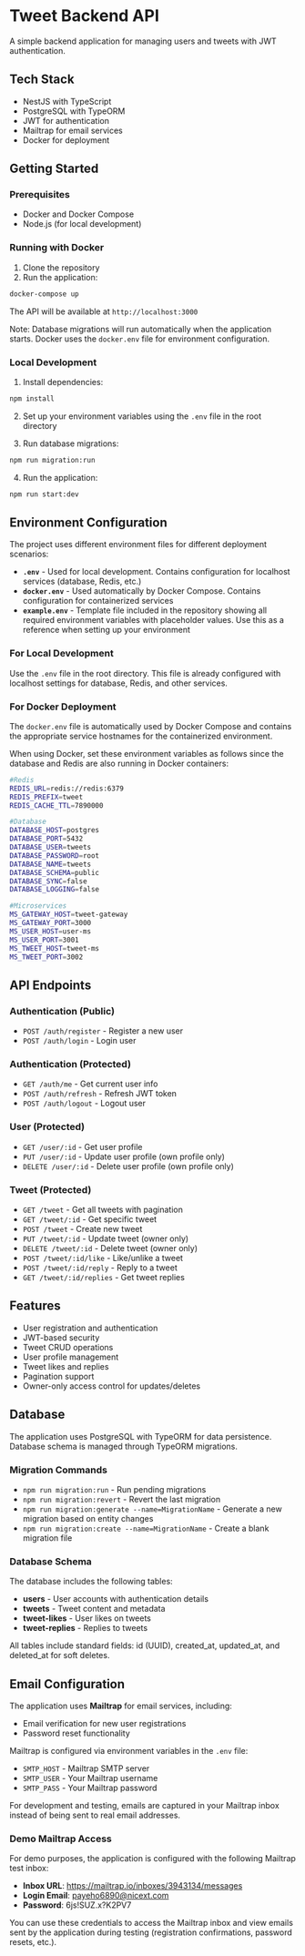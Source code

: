 # Tweet Backend API

A simple backend application for managing users and tweets with JWT authentication.

## Tech Stack

- NestJS with TypeScript
- PostgreSQL with TypeORM
- JWT for authentication
- Mailtrap for email services
- Docker for deployment

## Getting Started

### Prerequisites
- Docker and Docker Compose
- Node.js (for local development)

### Running with Docker

1. Clone the repository
2. Run the application:
```bash
docker-compose up
```

The API will be available at `http://localhost:3000`

Note: Database migrations will run automatically when the application starts. Docker uses the `docker.env` file for environment configuration.

### Local Development

1. Install dependencies:
```bash
npm install
```

2. Set up your environment variables using the `.env` file in the root directory

3. Run database migrations:
```bash
npm run migration:run
```

4. Run the application:
```bash
npm run start:dev
```

## Environment Configuration

The project uses different environment files for different deployment scenarios:

- **`.env`** - Used for local development. Contains configuration for localhost services (database, Redis, etc.)
- **`docker.env`** - Used automatically by Docker Compose. Contains configuration for containerized services
- **`example.env`** - Template file included in the repository showing all required environment variables with placeholder values. Use this as a reference when setting up your environment

### For Local Development
Use the `.env` file in the root directory. This file is already configured with localhost settings for database, Redis, and other services.

### For Docker Deployment
The `docker.env` file is automatically used by Docker Compose and contains the appropriate service hostnames for the containerized environment.

When using Docker, set these environment variables as follows since the database and Redis are also running in Docker containers:

```bash
#Redis
REDIS_URL=redis://redis:6379
REDIS_PREFIX=tweet
REDIS_CACHE_TTL=7890000

#Database
DATABASE_HOST=postgres
DATABASE_PORT=5432
DATABASE_USER=tweets
DATABASE_PASSWORD=root
DATABASE_NAME=tweets
DATABASE_SCHEMA=public
DATABASE_SYNC=false
DATABASE_LOGGING=false

#Microservices
MS_GATEWAY_HOST=tweet-gateway
MS_GATEWAY_PORT=3000
MS_USER_HOST=user-ms
MS_USER_PORT=3001
MS_TWEET_HOST=tweet-ms
MS_TWEET_PORT=3002
```

## API Endpoints

### Authentication (Public)
- `POST /auth/register` - Register a new user
- `POST /auth/login` - Login user

### Authentication (Protected)
- `GET /auth/me` - Get current user info
- `POST /auth/refresh` - Refresh JWT token
- `POST /auth/logout` - Logout user

### User (Protected)
- `GET /user/:id` - Get user profile
- `PUT /user/:id` - Update user profile (own profile only)
- `DELETE /user/:id` - Delete user profile (own profile only)

### Tweet (Protected)
- `GET /tweet` - Get all tweets with pagination
- `GET /tweet/:id` - Get specific tweet
- `POST /tweet` - Create new tweet
- `PUT /tweet/:id` - Update tweet (owner only)
- `DELETE /tweet/:id` - Delete tweet (owner only)
- `POST /tweet/:id/like` - Like/unlike a tweet
- `POST /tweet/:id/reply` - Reply to a tweet
- `GET /tweet/:id/replies` - Get tweet replies

## Features

- User registration and authentication
- JWT-based security
- Tweet CRUD operations
- User profile management
- Tweet likes and replies
- Pagination support
- Owner-only access control for updates/deletes

## Database

The application uses PostgreSQL with TypeORM for data persistence. Database schema is managed through TypeORM migrations.

### Migration Commands

- `npm run migration:run` - Run pending migrations
- `npm run migration:revert` - Revert the last migration
- `npm run migration:generate --name=MigrationName` - Generate a new migration based on entity changes
- `npm run migration:create --name=MigrationName` - Create a blank migration file

### Database Schema

The database includes the following tables:
- **users** - User accounts with authentication details
- **tweets** - Tweet content and metadata
- **tweet-likes** - User likes on tweets
- **tweet-replies** - Replies to tweets

All tables include standard fields: id (UUID), created_at, updated_at, and deleted_at for soft deletes.

## Email Configuration

The application uses **Mailtrap** for email services, including:
- Email verification for new user registrations
- Password reset functionality

Mailtrap is configured via environment variables in the `.env` file:
- `SMTP_HOST` - Mailtrap SMTP server
- `SMTP_USER` - Your Mailtrap username
- `SMTP_PASS` - Your Mailtrap password

For development and testing, emails are captured in your Mailtrap inbox instead of being sent to real email addresses.

### Demo Mailtrap Access

For demo purposes, the application is configured with the following Mailtrap test inbox:

- **Inbox URL**: https://mailtrap.io/inboxes/3943134/messages
- **Login Email**: payeho6890@nicext.com
- **Password**: 6js!SUZ.x?K2PV7

You can use these credentials to access the Mailtrap inbox and view emails sent by the application during testing (registration confirmations, password resets, etc.).
